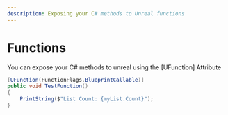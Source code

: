 ```yaml
---
description: Exposing your C# methods to Unreal functions
---
```


# Functions

You can expose your C# methods to unreal using the \[UFunction] Attribute

```csharp
[UFunction(FunctionFlags.BlueprintCallable)]
public void TestFunction()
{
    PrintString($"List Count: {myList.Count}");
}
```

